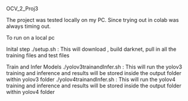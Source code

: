 OCV_2_Proj3

The project was tested locally on my PC. Since trying out in colab was always timing out.

To run on a local pc

Inital step
./setup.sh      : This will download , build darknet, pull in all the training files and test files

Train and Infer Models
./yolov3trainandInfer.sh  : This will run the yolov3 training and inference and results will be stored inside the output folder within yolov3 folder
./yolov4trainandInfer.sh  : This will run the yolov4 training and inference and results will be stored inside the output folder within yolov4 folder
